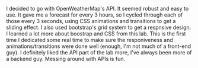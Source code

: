 I decided to go with OpenWeatherMap's API. It seemed robust and easy to use. 
It gave me a forecast for every 3 hours, so I cycled through each of those every 3 seconds,
using CSS animations and transitions to get a sliding effect. 
I also used bootstrap's grid system to get a respnsive design.
I learned a lot more about boostrap and CSS from this lab. This is the first time I dedicated some real
time to make sure the responiveness and animations/transitions were done well (enough, I'm not much of a front-end guy).
I definitely liked the API part of the lab more, I've always been more of a backend guy. Messing around with APIs is fun.